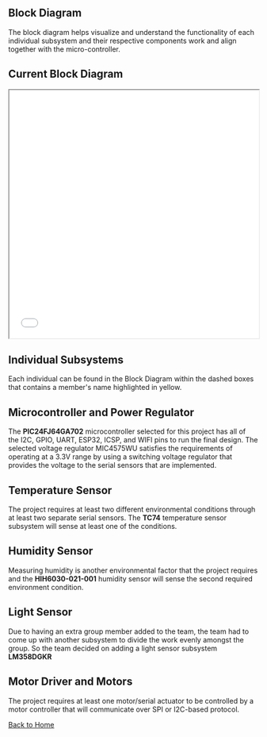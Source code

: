 **Block Diagram**
-
The block diagram helps visualize and understand the functionality of each individual subsystem and their respective components work and align together with the micro-controller.

**Current Block Diagram**
-

<iframe src="vertopal_53e86d8e1b304e0fba1b8ab00a47e725/media/blockdiagram.pdf" width="100%" height="500px"></iframe>

**Individual Subsystems**
-
Each individual can be found in the Block Diagram within the dashed boxes that contains a member's name highlighted in yellow.

**Microcontroller and Power Regulator**
-
The **PIC24FJ64GA702** microcontroller selected for this project has all of the I2C, GPIO, UART, ESP32, ICSP, and WIFI pins to run the final design. The selected voltage regulator MIC4575WU satisfies the requirements of operating at a 3.3V range by using a switching voltage regulator that provides the voltage to the serial sensors that are implemented.

**Temperature Sensor**
-
The project requires at least two different environmental conditions through at least two separate serial sensors. The **TC74** temperature sensor subsystem will sense at least one of the conditions.

**Humidity Sensor**
-
Measuring humidity is another environmental factor that the project requires and the **HIH6030-021-001** humidity sensor will sense the second required environment condition.

**Light Sensor**
-
Due to having an extra group member added to the team, the team had to come up with another subsystem to divide the work evenly amongst the group. So the team decided on adding a light sensor subsystem **LM358DGKR**

**Motor Driver and Motors**
-
The project requires at least one motor/serial actuator to be controlled by a motor controller that will communicate over SPI or I2C-based protocol.

[Back to Home](index)
